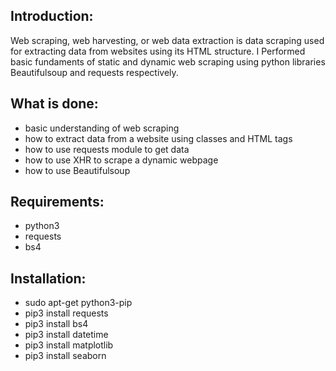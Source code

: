 ## Introduction:

Web scraping, web harvesting, or web data extraction is data scraping used for extracting data from websites using its HTML structure.
I Performed basic fundaments of static and dynamic web scraping using python libraries Beautifulsoup and requests respectively.

## What is done:

- basic understanding of web scraping
- how to extract data from a website using classes and HTML tags
- how to use requests module to get data
- how to use XHR to scrape a dynamic webpage
- how to use Beautifulsoup

## Requirements:
- python3
- requests
- bs4

## Installation:
- sudo apt-get python3-pip
- pip3 install requests
- pip3 install bs4
- pip3 install datetime
- pip3 install matplotlib
- pip3 install seaborn 
